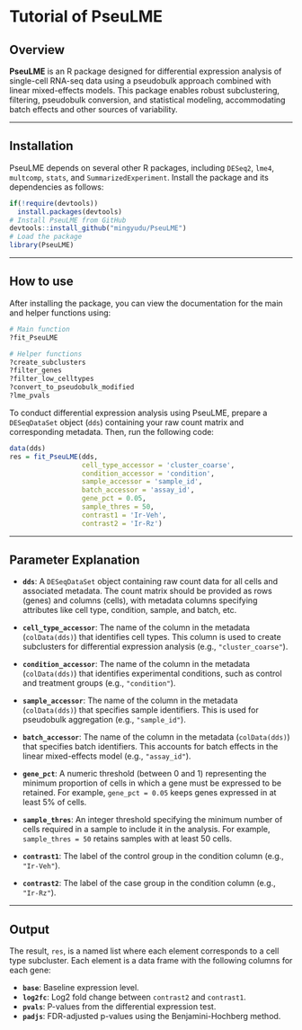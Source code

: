 # Tutorial of PseuLME

## Overview

**PseuLME** is an R package designed for differential expression analysis of single-cell RNA-seq data using a pseudobulk approach combined with linear mixed-effects models. This package enables robust subclustering, filtering, pseudobulk conversion, and statistical modeling, accommodating batch effects and other sources of variability.

---

## Installation

PseuLME depends on several other R packages, including `DESeq2`, `lme4`, `multcomp`, `stats`, and `SummarizedExperiment`. Install the package and its dependencies as follows:

```r
if(!require(devtools))
  install.packages(devtools)
# Install PseuLME from GitHub
devtools::install_github("mingyudu/PseuLME")
# Load the package
library(PseuLME)
```

---

## How to use

After installing the package, you can view the documentation for the main and helper functions using:

```r
# Main function
?fit_PseuLME

# Helper functions
?create_subclusters
?filter_genes
?filter_low_celltypes
?convert_to_pseudobulk_modified
?lme_pvals
```

To conduct differential expression analysis using PseuLME, prepare a `DESeqDataSet` object (`dds`) containing your raw count matrix and corresponding metadata. Then, run the following code:

```r
data(dds)
res = fit_PseuLME(dds, 
                  cell_type_accessor = 'cluster_coarse', 
                  condition_accessor = 'condition', 
                  sample_accessor = 'sample_id', 
                  batch_accessor = 'assay_id', 
                  gene_pct = 0.05, 
                  sample_thres = 50, 
                  contrast1 = 'Ir-Veh', 
                  contrast2 = 'Ir-Rz')
```

---

## Parameter Explanation

- **`dds`**: A `DESeqDataSet` object containing raw count data for all cells and associated metadata. The count matrix should be provided as rows (genes) and columns (cells), with metadata columns specifying attributes like cell type, condition, sample, and batch, etc.

- **`cell_type_accessor`**: The name of the column in the metadata (`colData(dds)`) that identifies cell types. This column is used to create subclusters for differential expression analysis (e.g., `"cluster_coarse"`).

- **`condition_accessor`**: The name of the column in the metadata (`colData(dds)`) that identifies experimental conditions, such as control and treatment groups (e.g., `"condition"`).

- **`sample_accessor`**: The name of the column in the metadata (`colData(dds)`) that specifies sample identifiers. This is used for pseudobulk aggregation (e.g., `"sample_id"`).

- **`batch_accessor`**: The name of the column in the metadata (`colData(dds)`) that specifies batch identifiers. This accounts for batch effects in the linear mixed-effects model (e.g., `"assay_id"`).

- **`gene_pct`**: A numeric threshold (between 0 and 1) representing the minimum proportion of cells in which a gene must be expressed to be retained. For example, `gene_pct = 0.05` keeps genes expressed in at least 5% of cells.

- **`sample_thres`**: An integer threshold specifying the minimum number of cells required in a sample to include it in the analysis. For example, `sample_thres = 50` retains samples with at least 50 cells.

- **`contrast1`**: The label of the control group in the condition column (e.g., `"Ir-Veh"`).

- **`contrast2`**: The label of the case group in the condition column (e.g., `"Ir-Rz"`).

---

## Output

The result, `res`, is a named list where each element corresponds to a cell type subcluster. Each element is a data frame with the following columns for each gene:

- **`base`**: Baseline expression level.
- **`log2fc`**: Log2 fold change between `contrast2` and `contrast1`.
- **`pvals`**: P-values from the differential expression test.
- **`padjs`**: FDR-adjusted p-values using the Benjamini-Hochberg method.
